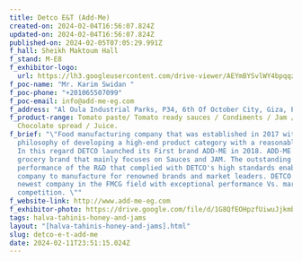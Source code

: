 ```yaml
---
title: Detco E&T (Add-Me)
created-on: 2024-02-04T16:56:07.824Z
updated-on: 2024-02-04T16:56:07.824Z
published-on: 2024-02-05T07:05:29.991Z
f_hall: Sheikh Maktoum Hall
f_stand: M-E8
f_exhibitor-logo:
  url: https://lh3.googleusercontent.com/drive-viewer/AEYmBYSvlWY4bpqqzs7iwvlKxhzCrXQrggQRlZibgnn6ip39Ap_LODsBQCSOTfSWa0TxRqPGGBsEGAdtwdr2mNenz0ZB-91WzA=s2560
f_poc-name: "Mr. Karim Swidan "
f_poc-phone: "+201065507099"
f_poc-email: info@add-me-eg.com
f_address: "Al Oula Industrial Parks, P34, 6th Of October City, Giza, Egypt. "
f_product-range: Tomato paste/ Tomato ready sauces / Condiments / Jam /
  Chocolate spread / Juice.
f_brief: "\"Food manufacturing company that was established in 2017 with a
  philosophy of developing a high-end product category with a reasonable price.
  In this regard DETCO launched its First brand ADD-ME in 2018. ADD-ME is a
  grocery brand that mainly focuses on Sauces and JAM. The outstanding
  performance of the R&D that complied with DETCO's high standards enabled the
  company to manufacture for renowned brands and market leaders. DETCO is the
  newest company in the FMCG field with exceptional performance Vs. market
  competition. \""
f_website-link: http://www.add-me-eg.com
f_exhibitor-photo: https://drive.google.com/file/d/1G8QfEOHpzfUiwuJjkmbPtsfHY8vJpUNV/view?usp=drive_link
tags: halva-tahinis-honey-and-jams
layout: "[halva-tahinis-honey-and-jams].html"
slug: detco-e-t-add-me
date: 2024-02-11T23:51:15.024Z
---
```

